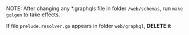 NOTE: After changing any *.graphqls file in folder `/web/schemas`, run `make gqlgen` to take effects.

If file `prelude.resolver.go` appears in folder `web/graphql`, **DELETE it**
